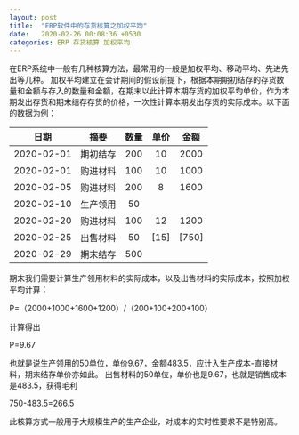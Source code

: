 ```yaml
---
layout: post
title:  "ERP软件中的存货核算之加权平均"
date:   2020-02-26 00:08:36 +0530
categories: ERP 存货核算 加权平均
---
```


在ERP系统中一般有几种核算方法，最常用的一般是加权平均、移动平均、先进先出等几种。
加权平均建立在会计期间的假设前提下，根据本期期初结存的存货数量和金额与存入的数量和金额，在期末以此计算本期存货的加权平均单价，作为本期发出存货和期末结存存货的价格，一次性计算本期发出存货的实际成本。以下面的数据为例：

|    日期    |   摘要   | 数量 | 单价 | 金额  |
| :--------: | :------: | :--: | :--: | :---: |
| 2020-02-01 | 期初结存 | 200  |  10  | 2000  |
| 2020-02-01 | 购进材料 | 100  |  10  | 1000  |
| 2020-02-05 | 购进材料 | 200  |  8   | 1600  |
| 2020-02-10 | 生产领用 |  50  |      |       |
| 2020-02-20 | 购进材料 | 100  |  12  | 1200  |
| 2020-02-25 | 出售材料 |  50  | [15] | [750] |
| 2020-02-29 | 期末结存 | 500  |      |       |

期末我们需要计算生产领用材料的实际成本，以及出售材料的实际成本，按照加权平均计算：


P=（2000+1000+1600+1200）/（200+100+200+100）

计算得出


P=9.67


也就是说生产领用的50单位，单价9.67，金额483.5，应计入生产成本-直接材料，期末结存单价亦如此。
出售材料的50单位，单价也是9.67，也就是销售成本是483.5，获得毛利


750-483.5=266.5

此核算方式一般用于大规模生产的生产企业，对成本的实时性要求不是特别高。
